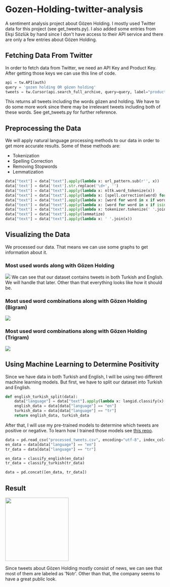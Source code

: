 # Gozen-Holding-twitter-analysis
A sentiment analysis project about Gözen Holding.
I mostly used Twitter data for this project (see get_tweets.py). I also added some entries from Ekşi Sözlük by hand since I don't have access to their API service and there are only a few entries about Gözen Holding.

## Fetching Data From Twitter
In order to fetch data from Twitter, we need an API Key and Product Key. After getting those keys we can use this line of code.
```python
api = tw.API(auth)
query = 'gozen holding OR gözen holding'
tweets = tw.Cursor(api.search_full_archive, query=query, label="productMindful").items(10000)
```
This returns all tweets including the words gözen and holding. We have to do some more work since there may be irrelevant tweets including both of these words. See get_tweets.py for further reference.

## Preprocessing the Data
We will apply natural language processing methods to our data in order to get more accurate results. Some of these methods are:
* Tokenization
* Spelling Correction
* Removing Stopwords
* Lemmatization
```python
data["text"] = data["text"].apply(lambda x: url_pattern.sub(r'', x))
data['text'] = data['text'].str.replace('\d+', '')
data["text"] = data["text"].apply(lambda x: nltk.word_tokenize(x))
data["text"] = data["text"].apply(lambda x: [spell.correction(word) for word in x])
data["text"] = data["text"].apply(lambda x: [word for word in x if word not in stop_words])
data["text"] = data["text"].apply(lambda x: [word for word in x if isinstance(word, str)])
data["text"] = data["text"].apply(lambda x: tokenizer.tokenize(' '.join(x)))
data["text"] = data["text"].apply(lemmatize)
data["text"] = data["text"].apply(lambda x: ' '.join(x))
```

## Visualizing the Data
We processed our data. That means we can use some graphs to get information about it.

### Most used words along with Gözen Holding
![](https://i.imgur.com/w3fBJFP.png)
We can see that our dataset contains tweets in both Turkish and English. We will handle that later. Other than that everything looks like how it should be.

### Most used word combinations along with Gözen Holding (Bigram)
![](https://i.imgur.com/vyNY5if.png)

### Most used word combinations along with Gözen Holding (Trigram)
![](https://i.imgur.com/R38z0PY.png)


## Using Machine Learning to Determine Positivity
Since we have data in both Turkish and English, I will be using two different machine learning models. But first, we have to split our dataset into Turkish and English.

```python
def english_turkish_split(data):
    data["language"] = data["text"].apply(lambda x: langid.classify(x)[0])
    english_data = data[data["language"] == "en"]
    turkish_data = data[data["language"] == "tr"]
    return english_data, turkish_data
```
After that, I will use my pre-trained models to determine which tweets are positive or negative. To learn how I trained those models see [this repo](https://github.com/C4MCI/Turkish-twitter-politician-analysis).

```python
data = pd.read_csv("processed_tweets.csv", encoding="utf-8", index_col="id")
en_data = data[data["language"] == "en"]
tr_data = data[data["language"] == "tr"]

en_data = classify_english(en_data)
tr_data = classify_turkish(tr_data)

data = pd.concat([en_data, tr_data])
```

## Result
<img src="https://i.imgur.com/orgkuXC.png" width="200">


Since tweets about Gözen Holding mostly consist of news, we can see that most of them are labeled as 'Notr'. Other than that, the company seems to have a great public look.




